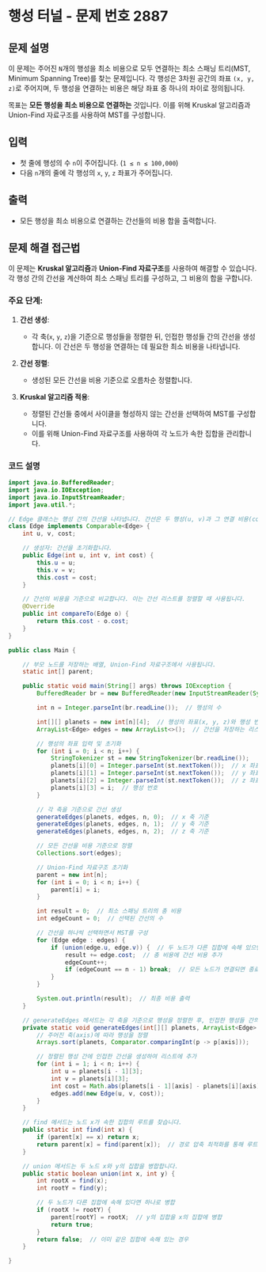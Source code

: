 # 행성 터널 - 문제 번호 2887

## 문제 설명

이 문제는 주어진 `N`개의 행성을 최소 비용으로 모두 연결하는 최소 스패닝 트리(MST, Minimum Spanning Tree)를 찾는 문제입니다. 각 행성은 3차원 공간의 좌표 `(x, y, z)`로 주어지며, 두 행성을 연결하는 비용은 해당 좌표 중 하나의 차이로 정의됩니다.

목표는 **모든 행성을 최소 비용으로 연결하는** 것입니다. 이를 위해 Kruskal 알고리즘과 Union-Find 자료구조를 사용하여 MST를 구성합니다.

## 입력

- 첫 줄에 행성의 수 `n`이 주어집니다. (`1 ≤ n ≤ 100,000`)
- 다음 `n`개의 줄에 각 행성의 `x`, `y`, `z` 좌표가 주어집니다.

## 출력

- 모든 행성을 최소 비용으로 연결하는 간선들의 비용 합을 출력합니다.

## 문제 해결 접근법

이 문제는 **Kruskal 알고리즘**과 **Union-Find 자료구조**를 사용하여 해결할 수 있습니다. 각 행성 간의 간선을 계산하여 최소 스패닝 트리를 구성하고, 그 비용의 합을 구합니다.

### 주요 단계:

1. **간선 생성**:
    - 각 축(`x`, `y`, `z`)을 기준으로 행성들을 정렬한 뒤, 인접한 행성들 간의 간선을 생성합니다. 이 간선은 두 행성을 연결하는 데 필요한 최소 비용을 나타냅니다.

2. **간선 정렬**:
    - 생성된 모든 간선을 비용 기준으로 오름차순 정렬합니다.

3. **Kruskal 알고리즘 적용**:
    - 정렬된 간선들 중에서 사이클을 형성하지 않는 간선을 선택하여 MST를 구성합니다.
    - 이를 위해 Union-Find 자료구조를 사용하여 각 노드가 속한 집합을 관리합니다.

### 코드 설명

```java
import java.io.BufferedReader;
import java.io.IOException;
import java.io.InputStreamReader;
import java.util.*;

// Edge 클래스는 행성 간의 간선을 나타냅니다. 간선은 두 행성(u, v)과 그 연결 비용(cost)을 가집니다.
class Edge implements Comparable<Edge> {
    int u, v, cost;

    // 생성자: 간선을 초기화합니다.
    public Edge(int u, int v, int cost) {
        this.u = u;
        this.v = v;
        this.cost = cost;
    }

    // 간선의 비용을 기준으로 비교합니다. 이는 간선 리스트를 정렬할 때 사용됩니다.
    @Override
    public int compareTo(Edge o) {
        return this.cost - o.cost;
    }
}

public class Main {

    // 부모 노드를 저장하는 배열, Union-Find 자료구조에서 사용됩니다.
    static int[] parent;

    public static void main(String[] args) throws IOException {
        BufferedReader br = new BufferedReader(new InputStreamReader(System.in));

        int n = Integer.parseInt(br.readLine());  // 행성의 수

        int[][] planets = new int[n][4];  // 행성의 좌표(x, y, z)와 행성 번호를 저장하는 배열
        ArrayList<Edge> edges = new ArrayList<>();  // 간선을 저장하는 리스트

        // 행성의 좌표 입력 및 초기화
        for (int i = 0; i < n; i++) {
            StringTokenizer st = new StringTokenizer(br.readLine());
            planets[i][0] = Integer.parseInt(st.nextToken());  // x 좌표
            planets[i][1] = Integer.parseInt(st.nextToken());  // y 좌표
            planets[i][2] = Integer.parseInt(st.nextToken());  // z 좌표
            planets[i][3] = i;  // 행성 번호
        }

        // 각 축을 기준으로 간선 생성
        generateEdges(planets, edges, n, 0);  // x 축 기준
        generateEdges(planets, edges, n, 1);  // y 축 기준
        generateEdges(planets, edges, n, 2);  // z 축 기준

        // 모든 간선을 비용 기준으로 정렬
        Collections.sort(edges);

        // Union-Find 자료구조 초기화
        parent = new int[n];
        for (int i = 0; i < n; i++) {
            parent[i] = i;
        }

        int result = 0;  // 최소 스패닝 트리의 총 비용
        int edgeCount = 0;  // 선택된 간선의 수

        // 간선을 하나씩 선택하면서 MST를 구성
        for (Edge edge : edges) {
            if (union(edge.u, edge.v)) {  // 두 노드가 다른 집합에 속해 있으면 연결
                result += edge.cost;  // 총 비용에 간선 비용 추가
                edgeCount++;
                if (edgeCount == n - 1) break;  // 모든 노드가 연결되면 종료
            }
        }

        System.out.println(result);  // 최종 비용 출력
    }

    // generateEdges 메서드는 각 축을 기준으로 행성을 정렬한 후, 인접한 행성들 간의 간선을 생성합니다.
    private static void generateEdges(int[][] planets, ArrayList<Edge> edges, int n, int axis) {
        // 주어진 축(axis)에 따라 행성을 정렬
        Arrays.sort(planets, Comparator.comparingInt(p -> p[axis]));

        // 정렬된 행성 간에 인접한 간선을 생성하여 리스트에 추가
        for (int i = 1; i < n; i++) {
            int u = planets[i - 1][3];
            int v = planets[i][3];
            int cost = Math.abs(planets[i - 1][axis] - planets[i][axis]);
            edges.add(new Edge(u, v, cost));
        }
    }

    // find 메서드는 노드 x가 속한 집합의 루트를 찾습니다.
    public static int find(int x) {
        if (parent[x] == x) return x;
        return parent[x] = find(parent[x]);  // 경로 압축 최적화를 통해 루트 노드를 찾습니다.
    }

    // union 메서드는 두 노드 x와 y의 집합을 병합합니다.
    public static boolean union(int x, int y) {
        int rootX = find(x);
        int rootY = find(y);

        // 두 노드가 다른 집합에 속해 있다면 하나로 병합
        if (rootX != rootY) {
            parent[rootY] = rootX;  // y의 집합을 x의 집합에 병합
            return true;
        }
        return false;  // 이미 같은 집합에 속해 있는 경우
    }

}
